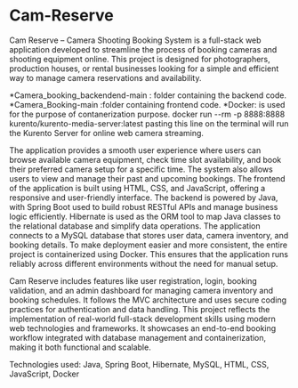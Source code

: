 # Cam-Reserve
Cam Reserve – Camera Shooting Booking System is a full-stack web application developed to streamline the process of booking cameras and shooting equipment online. This project is designed for photographers, production houses, or rental businesses looking for a simple and efficient way to manage camera reservations and availability.

*Camera_booking_backendend-main : folder containing the backend code.
*Camera_Booking-main :folder containing frontend code.
*Docker: is used for the purpose of contanerization purpose. docker run --rm -p 8888:8888 kurento/kurento-media-server:latest pasting this line on the terminal will run the Kurento Server for online web camera streaming.

The application provides a smooth user experience where users can browse available camera equipment, check time slot availability, and book their preferred camera setup for a specific time. The system also allows users to view and manage their past and upcoming bookings.
The frontend of the application is built using HTML, CSS, and JavaScript, offering a responsive and user-friendly interface.
The backend is powered by Java, with Spring Boot used to build robust RESTful APIs and manage business logic efficiently. Hibernate is used as the ORM tool to map Java classes to the relational database and simplify data operations. The application connects to a MySQL database that stores user data, camera inventory, and booking details.
To make deployment easier and more consistent, the entire project is containerized using Docker. This ensures that the application runs reliably across different environments without the need for manual setup.

Cam Reserve includes features like user registration, login, booking validation, and an admin dashboard for managing camera inventory and booking schedules. It follows the MVC architecture and uses secure coding practices for authentication and data handling.
This project reflects the implementation of real-world full-stack development skills using modern web technologies and frameworks. It showcases an end-to-end booking workflow integrated with database management and containerization, making it both functional and scalable.

Technologies used: Java, Spring Boot, Hibernate, MySQL, HTML, CSS, JavaScript, Docker

